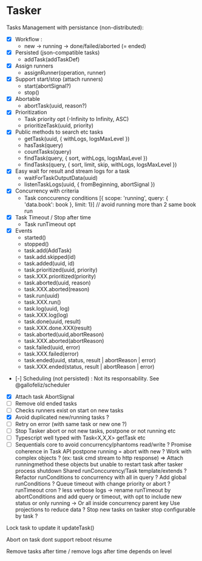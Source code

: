 # Tasker

Tasks Management with persistance (non-distributed):
- [X] Workflow :
    - new -> running -> done/failed/aborted (= ended)
- [X] Persisted (json-compatible tasks)
    - addTask(addTaskDef)
- [X] Assign runners
    - assignRunner(operation, runner)
- [X] Support start/stop (attach runners)
    - start(abortSignal?)
    - stop()
- [X] Abortable
    - abortTask(uuid, reason?)
- [X] Prioritization
    - Task priority opt (-Infinity to Infinity, ASC)
    - prioritizeTask(uuid, priority)
- [X] Public methods to search etc tasks
    - getTask(uuid, { withLogs, logsMaxLevel })
    - hasTask(query)
    - countTasks(query)
    - findTask(query, { sort, withLogs, logsMaxLevel })
    - findTasks(query, { sort, limit, skip, withLogs, logsMaxLevel })
- [X] Easy wait for result and stream logs for a task
    - waitForTaskOutputData(uuid)
    - listenTaskLogs(uuid, { fromBeginning, abortSignal })
- [X] Concurrency with criteria
    - Task conccurency conditions [{ scope: 'running', query: { 'data.book': book }, limit: 1}] // avoid running more than 2 same book run
- [X] Task Timeout / Stop after time
    - Task runTimeout opt
- [X] Events
    - started()
    - stopped()
    - task.add(AddTask)
    - task.add.skipped(id)
    - task.added(uuid, id)
    - task.prioritized(uuid, priority)
    - task.XXX.prioritized(priority)
    - task.aborted(uuid, reason)
    - task.XXX.aborted(reason)
    - task.run(uuid)
    - task.XXX.run()
    - task.log(uuid, log)
    - task.XXX.log(log)
    - task.done(uuid, result)
    - task.XXX.done.XXX(result)
    - task.aborted(uuid,abortReason)
    - task.XXX.aborted(abortReason)
    - task.failed(uuid, error)
    - task.XXX.failed(error)
    - task.ended(uuid, status, result | abortReason | error)
    - task.XXX.ended(status, result | abortReason | error)
- [-] Scheduling (not persisted) : Not its responsability. See @gallofeliz/scheduler
- [X] Attach task AbortSignal
- [ ] Remove old ended tasks
- [ ] Checks runners exist on start on new tasks
- [X] Avoid duplicated new/running tasks ?
- [ ] Retry on error (with same task or new one ?)
- [ ] Stop Tasker abort or not new tasks, postpone or not running etc
- [ ] Typescript well typed with Task<X,X,X> getTask<T extends Task> etc
- [ ] Sequentials core to avoid concurrency/phantoms read/write ?
Promise coherence in Task API
postpone running = abort with new ?
Work with complex objects ? (ex: task cmd stream to http response) => Attach runningmethod these objects but unable to restart task after tasker process shutdown
Shared runConccurency/Task template/extends ?
Refactor runConditions to concurrency with all in query ?
Add global runConditions ?
Queue timeout with change priority or abort ?
runTimeout cron ?
less verbose logs
-> rename runTimeout by abortConditions and add query or timeout, with opt to include new status or only running
-> Or all inside concurrency parent key
Use projections to reduce data ?
Stop new tasks on tasker stop configurable by task ?

Lock task to update it updateTask()

Abort on task dont support reboot résume

Remove tasks after time / remove logs after time depends on level
